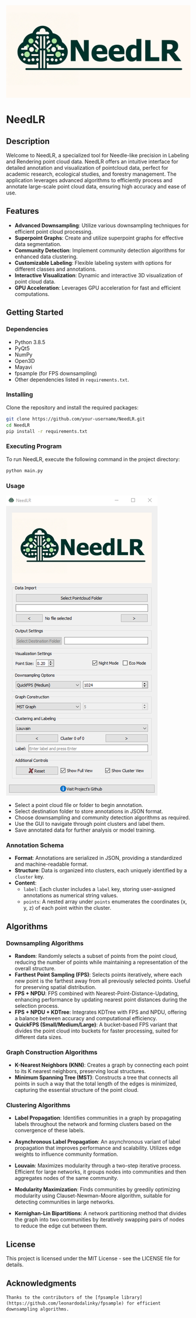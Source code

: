 ![NeedLR](ReadME_Assets/NeedLR.png)

# NeedLR

## Description

Welcome to NeedLR, a specialized tool for Needle-like precision in Labeling and Rendering point cloud data. NeedLR offers an intuitive interface for detailed annotation and visualization of pointcloud data, perfect for academic research, ecological studies, and forestry management. The application leverages advanced algorithms to efficiently process and annotate large-scale point cloud data, ensuring high accuracy and ease of use.

## Features

- **Advanced Downsampling**: Utilize various downsampling techniques for efficient point cloud processing.
- **Superpoint Graphs**: Create and utilize superpoint graphs for effective data segmentation.
- **Community Detection**: Implement community detection algorithms for enhanced data clustering.
- **Customizable Labeling**: Flexible labeling system with options for different classes and annotations.
- **Interactive Visualization**: Dynamic and interactive 3D visualization of point cloud data.
- **GPU Acceleration**: Leverages GPU acceleration for fast and efficient computations.

## Getting Started

### Dependencies

- Python 3.8.5
- PyQt5
- NumPy
- Open3D
- Mayavi
- fpsample (for FPS downsampling)
- Other dependencies listed in `requirements.txt`.

### Installing

Clone the repository and install the required packages:

```bash
git clone https://github.com/your-username/NeedLR.git
cd NeedLR
pip install -r requirements.txt
```

### Executing Program

To run NeedLR, execute the following command in the project directory:

```bash
python main.py
```

### Usage

![Screenshot of Application](ReadME_Assets/program_screenshot.png)

- Select a point cloud file or folder to begin annotation.
- Select destination folder to store annotations in JSON format. 
- Choose downsampling and community detection algorithms as required.
- Use the GUI to navigate through point clusters and label them.
- Save annotated data for further analysis or model training.

### Annotation Schema

- **Format**: Annotations are serialized in JSON, providing a standardized and machine-readable format.
- **Structure**: Data is organized into clusters, each uniquely identified by a `cluster` key.
- **Content**:
  - `label`: Each cluster includes a `label` key, storing user-assigned annotations as numerical string values.
  - `points`: A nested array under `points` enumerates the coordinates (x, y, z) of each point within the cluster.

## Algorithms

### Downsampling Algorithms

- **Random**: Randomly selects a subset of points from the point cloud, reducing the number of points while maintaining a representation of the overall structure.
- **Farthest Point Sampling (FPS)**: Selects points iteratively, where each new point is the farthest away from all previously selected points. Useful for preserving spatial distribution.
- **FPS + NPDU**: FPS combined with Nearest-Point-Distance-Updating, enhancing performance by updating nearest point distances during the selection process.
- **FPS + NPDU + KDTree**: Integrates KDTree with FPS and NPDU, offering a balance between accuracy and computational efficiency.
- **QuickFPS (Small/Medium/Large)**: A bucket-based FPS variant that divides the point cloud into buckets for faster processing, suited for different data sizes.

### Graph Construction Algorithms

- **K-Nearest Neighbors (KNN)**: Creates a graph by connecting each point to its K nearest neighbors, preserving local structures.
- **Minimum Spanning Tree (MST)**: Constructs a tree that connects all points in such a way that the total length of the edges is minimized, capturing the essential structure of the point cloud.

### Clustering Algorithms

- **Label Propagation**: Identifies communities in a graph by propagating labels throughout the network and forming clusters based on the convergence of these labels.

- **Asynchronous Label Propagation**: An asynchronous variant of label propagation that improves performance and scalability. Utilizes edge weights to influence community formation.

- **Louvain**: Maximizes modularity through a two-step iterative process. Efficient for large networks, it groups nodes into communities and then aggregates nodes of the same community.

- **Modularity Maximization**: Finds communities by greedily optimizing modularity using Clauset-Newman-Moore algorithm, suitable for detecting communities in large networks.

- **Kernighan-Lin Bipartitions**: A network partitioning method that divides the graph into two communities by iteratively swapping pairs of nodes to reduce the edge cut between them.





## License

This project is licensed under the MIT License - see the LICENSE file for details.

## Acknowledgments

    Thanks to the contributors of the [fpsample library](https://github.com/leonardodalinky/fpsample) for efficient downsampling algorithms.